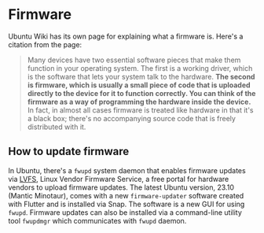 # Firmware

Ubuntu Wiki has its own page for explaining what a firmware is. Here's a citation from the page:

> Many devices have two essential software pieces that make them function in your operating system. The first is a working driver, which is the software that lets your system talk to the hardware. **The second is firmware, which is usually a small piece of code that is uploaded directly to the device for it to function correctly. You can think of the firmware as a way of programming the hardware inside the device.** In fact, in almost all cases firmware is treated like hardware in that it's a black box; there's no accompanying source code that is freely distributed with it.

## How to update firmware

In Ubuntu, there's a `fwupd` system daemon that enables firmware updates via [LVFS](https://fwupd.org/), Linux Vendor Firmware Service, a free portal for hardware vendors to upload firmware updates. The latest Ubuntu version, 23.10 (Mantic Minotaur), comes with a new `firmware-updater` software created with Flutter and is installed via Snap. The software is a new GUI for using `fwupd`. Firmware updates can also be installed via a command-line utility tool `fwupdmgr` which communicates with `fwupd` daemon.
